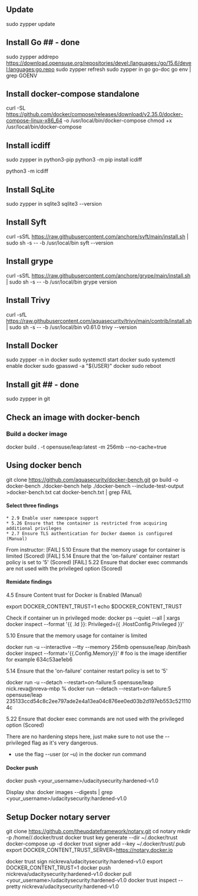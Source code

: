 ## Update ##

sudo zypper update

## Install Go ## - done

sudo zypper addrepo https://download.opensuse.org/repositories/devel:/languages:/go/15.6/devel:languages:go.repo
sudo zypper refresh
sudo zypper in go go-doc
go env | grep GOENV

## Install docker-compose standalone

curl -SL https://github.com/docker/compose/releases/download/v2.35.0/docker-compose-linux-x86_64 -o /usr/local/bin/docker-compose
chmod +x /usr/local/bin/docker-compose

## Install icdiff ##

sudo zypper in python3-pip
python3 -m pip install icdiff

python3 -m icdiff <file1> <file2>

## Install SqLite ##

sudo zypper in sqlite3
sqlite3 --version

## Install Syft ##

curl -sSfL https://raw.githubusercontent.com/anchore/syft/main/install.sh | sudo sh -s -- -b /usr/local/bin
syft --version

## Install grype ##

curl -sSfL https://raw.githubusercontent.com/anchore/grype/main/install.sh | sudo sh -s -- -b /usr/local/bin
grype version

## Install Trivy ##

curl -sfL https://raw.githubusercontent.com/aquasecurity/trivy/main/contrib/install.sh | sudo sh -s -- -b /usr/local/bin v0.61.0
trivy --version

## Install Docker ##

sudo zypper -n in docker
sudo systemctl start docker
sudo systemctl enable docker
sudo gpasswd -a "${USER}" docker
sudo reboot

## Install git ## - done

sudo zypper in git

## Check an image with docker-bench ##

### Build a docker image ###

docker build . -t opensuse/leap:latest -m 256mb --no-cache=true

## Using docker bench ##

git clone https://github.com/aquasecurity/docker-bench.git
go build -o docker-bench 
./docker-bench help
./docker-bench --include-test-output >docker-bench.txt
cat docker-bench.txt | grep FAIL

#### Select three findings ####
    * 2.9 Enable user namespace support
    * 5.26 Ensure that the container is restricted from acquiring additional privileges
    * 2.7 Ensure TLS authentication for Docker daemon is configured (Manual)

From instructor:
[FAIL] 5.10 Ensure that the memory usage for container is limited (Scored)
[FAIL] 5.14 Ensure that the 'on-failure' container restart policy is set to '5' (Scored)
[FAIL] 5.22 Ensure that docker exec commands are not used with the privileged option (Scored)

#### Remidate findings ####
4.5 Ensure Content trust for Docker is Enabled (Manual)

export DOCKER_CONTENT_TRUST=1
echo $DOCKER_CONTENT_TRUST

Check if container un in privileged mode:
docker ps --quiet --all | xargs docker inspect --format '{{ .Id }}: Privileged={{ .HostConfig.Privileged }}'


5.10 Ensure that the memory usage for container is limited

docker run -u --interactive --tty --memory 256mb opensuse/leap /bin/bash
docker inspect --format='{{.Config.Memory}}' <foo>    # foo is the image identifier for example 634c53ae1eb6


5.14 Ensure that the 'on-failure' container restart policy is set to '5'

docker run -u --detach --restart=on-failure:5 opensuse/leap
nick.reva@nreva-mbp % docker run --detach --restart=on-failure:5 opensuse/leap
235133ccd54c8c2ee797ade2e4a13ea04c876ee0ed03b2d197eb553c5211104c

5.22 Ensure that docker exec commands are not used with the privileged option (Scored)

There are no hardening steps here, just make sure to not use the --privileged flag as it's very dangerous.
- use the flag --user (or –u) in the docker run command

#### Docker push ####

docker push <your_username>/udacitysecurity:hardened-v1.0

Display sha: docker images --digests | grep <your_username>/udacitysecurity:hardened-v1.0

## Setup Docker notary server ##

git clone https://github.com/theupdateframework/notary.git
cd notary
mkdir -p /home/<username>/.docker/trust
docker trust key generate <name of the key> --dir ~/.docker/trust
docker-compose up -d
docker trust signer add --key ~/.docker/trust/<key directory>.pub <name of the key> <name of docker hub repo>
export DOCKER_CONTENT_TRUST_SERVER=https://notary.docker.io

docker trust sign nickreva/udacitysecurity:hardened-v1.0
export DOCKER_CONTENT_TRUST=1
docker push nickreva/udacitysecurity:hardened-v1.0
docker pull <your_username>/udacitysecurity:hardened-v1.0
docker trust inspect --pretty nickreva/udacitysecurity:hardened-v1.0